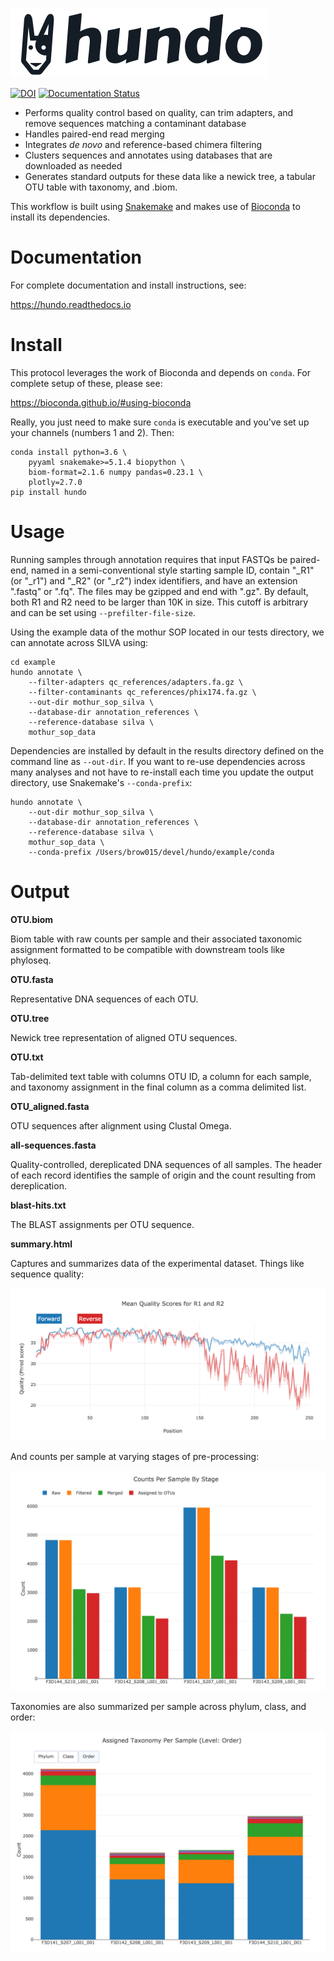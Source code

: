 ![logo](resources/logo.png)

[![DOI](https://zenodo.org/badge/83449413.svg)](https://zenodo.org/badge/latestdoi/83449413)
[![Documentation Status](https://readthedocs.org/projects/hundo/badge/?version=latest)](http://hundo.readthedocs.io/en/latest/?badge=latest)

+ Performs quality control based on quality, can trim adapters, and remove sequences matching a contaminant database
+ Handles paired-end read merging
+ Integrates *de novo* and reference-based chimera filtering
+ Clusters sequences and annotates using databases that are downloaded as needed
+ Generates standard outputs for these data like a newick tree, a tabular OTU table with taxonomy, and .biom.

This workflow is built using [Snakemake](https://snakemake.readthedocs.io/en/stable/) and makes use of [Bioconda](https://bioconda.github.io/) to install
its dependencies.

# Documentation

For complete documentation and install instructions, see:

https://hundo.readthedocs.io

# Install

This protocol leverages the work of Bioconda and depends on `conda`. For complete setup of these, please see:

https://bioconda.github.io/#using-bioconda

Really, you just need to make sure `conda` is executable and you've set up your channels (numbers 1 and 2). Then:

```
conda install python=3.6 \
    pyyaml snakemake>=5.1.4 biopython \
    biom-format=2.1.6 numpy pandas=0.23.1 \
    plotly=2.7.0
pip install hundo
```

# Usage

Running samples through annotation requires that input FASTQs be paired-end,
named in a semi-conventional style starting sample ID, contain "\_R1" (or "\_r1")
and "\_R2" (or "\_r2") index identifiers, and have an extension ".fastq" or
".fq". The files may be gzipped and end with ".gz". By default, both R1 and R2
need to be larger than 10K in size. This cutoff is arbitrary and can be
set using `--prefilter-file-size`.

Using the example data of the mothur SOP located in our tests directory, we
can annotate across SILVA using:

```
cd example
hundo annotate \
    --filter-adapters qc_references/adapters.fa.gz \
    --filter-contaminants qc_references/phix174.fa.gz \
    --out-dir mothur_sop_silva \
    --database-dir annotation_references \
    --reference-database silva \
    mothur_sop_data
```

Dependencies are installed by default in the results directory defined on the
command line as `--out-dir`. If you want to re-use dependencies across many
analyses and not have to re-install each time you update the output directory,
use Snakemake's `--conda-prefix`:

```
hundo annotate \
    --out-dir mothur_sop_silva \
    --database-dir annotation_references \
    --reference-database silva \
    mothur_sop_data \
    --conda-prefix /Users/brow015/devel/hundo/example/conda
```

# Output

**OTU.biom**

Biom table with raw counts per sample and their associated taxonomic assignment formatted to be compatible with downstream tools like phyloseq.

**OTU.fasta**

Representative DNA sequences of each OTU.

**OTU.tree**

Newick tree representation of aligned OTU sequences.

**OTU.txt**

Tab-delimited text table with columns OTU ID, a column for each sample, and taxonomy assignment in the final column as a comma delimited list.

**OTU_aligned.fasta**

OTU sequences after alignment using Clustal Omega.

**all-sequences.fasta**

Quality-controlled, dereplicated DNA sequences of all samples. The header of each record identifies the sample of origin and the count resulting from dereplication.

**blast-hits.txt**

The BLAST assignments per OTU sequence.

**summary.html**

Captures and summarizes data of the experimental dataset. Things like sequence quality:

![plot](docs/_static/sequence_quality.png)

And counts per sample at varying stages of pre-processing:

![plot](docs/_static/count_summary.png)

Taxonomies are also summarized per sample across phylum, class, and order:

![plot](docs/_static/taxonomy_summary.png)
